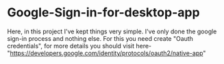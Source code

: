 # Google-Sign-in-for-desktop-app
 Here, in this project I've kept things very simple. I've only done the google sign-in process and nothing else. For this you need create "Oauth credentials", for more details you should visit here- "https://developers.google.com/identity/protocols/oauth2/native-app"
